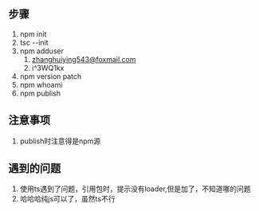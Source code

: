 ## 步骤

1. npm init
2. tsc --init
3. npm adduser
   1. zhanghuiying543@foxmail.com
   2. i^3WQ1kx
4. npm version patch
5. npm whoami
6. npm publish

## 注意事项

1. publish时注意得是npm源

## 遇到的问题

1. 使用ts遇到了问题，引用包时，提示没有loader,但是加了，不知道哪的问题
2. 哈哈哈纯js可以了，虽然ts不行